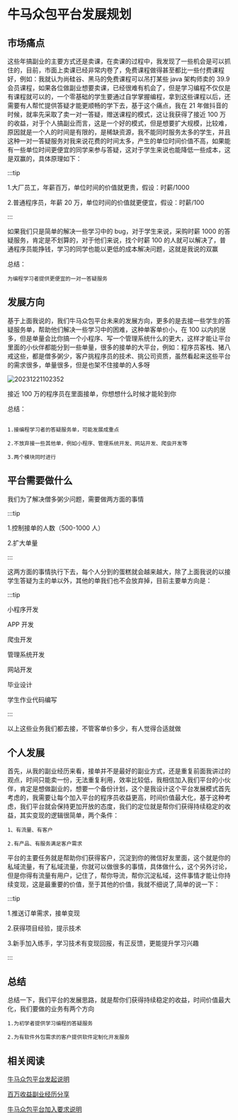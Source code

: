 # 牛马众包平台发展规划

## 市场痛点

这些年搞副业的主要方式还是卖课，在卖课的过程中，我发现了一些机会是可以抓住的，目前，市面上卖课已经非常内卷了，免费课程做得甚至都比一些付费课程好，例如：我就认为尚硅谷、黑马的免费课程可以吊打某些 java 架构师卖的 39.9 会员课程，如果各位做副业想要卖课，已经很难有机会了，但是学习编程不仅仅是有课程就可以的，一个零基础的学生要通过自学掌握编程，拿到这些课程以后，还需要有人帮忙提供答疑才能更顺畅的学下去，基于这个痛点，我在 21 年做抖音的时候，就率先采取了卖一对一答疑，赠送课程的模式，这让我获得了接近 100 万的收益，对于个人搞副业而言，这是一个好的模式，但是想要扩大规模，比较难，原因就是一个人的时间是有限的，是稀缺资源，我不能同时服务太多的学生，并且这种一对一答疑服务对我来说花费的时间太多，产生的单位时间价值不高，如果能有一些单位时间更便宜的同学来参与答疑，这对于学生来说也能降低一些成本，这是双赢的，具体原理如下：

:::tip

1.大厂员工，年薪百万，单位时间的价值就更贵，假设：时薪/1000

2.普通程序员，年薪 20 万，单位时间的价值就更便宜，假设：时薪/100

:::

如果我们只是简单的解决一些学习中的 bug，对于学生来说，采购时薪 1000 的答疑服务，肯定是不划算的，对于他们来说，找个时薪 100 的人就可以解决了，普通程序员能挣钱，学习的同学也能以更低的成本解决问题，这就是我说的双赢

总结：

```
为编程学习者提供更便宜的一对一答疑服务
```

## 发展方向

基于上面我说的，我们牛马众包平台未来的发展方向，更多的是去接一些学生的答疑服务单，帮助他们解决一些学习中的困难，这种单客单价小，在 100 以内的居多，但是单量会比你搞一个小程序、写一个管理系统什么的更大，这样才能让平台里面的小伙伴都能分到一些单量，很多的接单的大平台，例如：程序员客栈、猪八戒这些，都是僧多粥少，客户挑程序员的技术、挑公司资质，虽然看起来这些平台的需求很多，单量很多，但是也架不住接单的人多呀

![20231221102352](https://cdn.jsdelivr.net/gh/nodeing/img-host/20231221102352.png)

接近 100 万的程序员在里面接单，你想想什么时候才能轮到你

总结：

```

1.接编程学习者的答疑服务单，可能发展成重点

2.不放弃接一些其他单，例如小程序、管理系统开发、网站开发、爬虫开发等

3.两个模块同时进行
```

## 平台需要做什么

我们为了解决僧多粥少问题，需要做两方面的事情

:::tip

1.控制接单的人数（500-1000 人）

2.扩大单量

:::

这两方面的事情执行下去，每个人分到的蛋糕就会越来越大，除了上面我说的以接学生答疑为主的单以外，其他的单我们也不会放弃掉，目前主要单方向是：

:::tip

小程序开发

APP 开发

爬虫开发

管理系统开发

网站开发

毕业设计

学生作业代码编写

:::

以上这些业务我们都去接，不管客单价多少，有人觉得合适就做

## 个人发展

首先，从我的副业经历来看，接单并不是最好的副业方式，还是重复前面我讲过的观点，时间只能卖一份，无法重复利用，效率比较低，我相信加入我们平台的小伙伴，肯定是想做副业的，想要一个备份计划，这个是我设计这个平台发展模式首先考虑的，我需要让每个加入平台的程序员收益更高，时间价值最大化，基于这种考虑，我们平台就会保持更加开放的态度，我们的定位就是帮你们获得持续稳定的收益，其实变现的逻辑很简单，两个条件：

```
1、有流量、有客户

2.有产品、有服务满足客户需求
```

平台的主要任务就是帮助你们获得客户，沉淀到你的微信好友里面，这个就是你的私域流量，有了私域流量，你就可以做很多的事情，具体做什么，这个另外讨论，但是你得有流量有用户，记住了，帮你导流，帮你沉淀私域，这件事情才能让你持续变现，这是最重要的价值，至于其他的价值，我就不细说了,简单的说一下：

:::tip

1.推送订单需求，接单变现

2.获得项目经验，提示技术

3.新手加入练手，学习技术有变现回报，有正反馈，更能提升学习兴趣

:::

## 总结

总结一下，我们平台的发展思路，就是帮你们获得持续稳定的收益，时间价值最大化，我们要做的业务有两个方向

```
1.为初学者提供学习编程的答疑服务

2.为有软件外包需求的客户提供软件定制化开发服务

```

## 相关阅读

[牛马众包平台发起说明](/article/crowdsourcing/index.html)

[百万收益副业经历分享](/article/crowdsourcing/experience.html)

[牛马众包平台加入要求说明](/article/crowdsourcing/condition.html)
